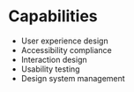 # Capabilities

- User experience design
- Accessibility compliance
- Interaction design
- Usability testing
- Design system management
